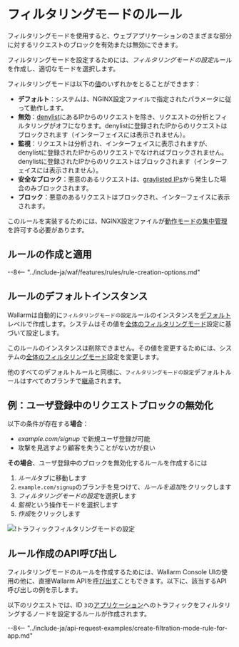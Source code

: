 [link-wallarm-mode-override]:       ../../admin-en/configure-parameters-en.md#wallarm_mode_allow_override

[img-mode-rule]:        ../../images/user-guides/rules/wallarm-mode-rule-with-safe-blocking.png

# フィルタリングモードのルール

フィルタリングモードを使用すると、ウェブアプリケーションのさまざまな部分に対するリクエストのブロックを有効または無効にできます。

フィルタリングモードを設定するためには、*フィルタリングモードの設定*ルールを作成し、適切なモードを選択します。

フィルタリングモードは以下の[値](../../admin-en/configure-wallarm-mode.md#available-filtration-modes)のいずれかをとることができます：

* **デフォルト**：システムは、NGINX設定ファイルで指定されたパラメータに従って動作します。
* **無効**：[denylist](../ip-lists/denylist.md)にあるIPからのリクエストを除き、リクエストの分析とフィルタリングがオフになります。denylistに登録されたIPからのリクエストはブロックされます（インターフェイスには表示されません）。
* **監視**：リクエストは分析され、インターフェイスに表示されますが、denylistに登録されたIPからのリクエストでなければブロックされません。denylistに登録されたIPからのリクエストはブロックされます（インターフェイスには表示されません）。
* **安全なブロック**：悪意のあるリクエストは、[graylisted IPs](../ip-lists/graylist.md)から発生した場合のみブロックされます。
* **ブロック**：悪意のあるリクエストはブロックされ、インターフェイスに表示されます。

このルールを実装するためには、NGINX設定ファイルが[動作モードの集中管理][link-wallarm-mode-override]を許可する必要があります。

## ルールの作成と適用

--8<-- "../include-ja/waf/features/rules/rule-creation-options.md"

## ルールのデフォルトインスタンス

Wallarmは自動的に`フィルタリングモードの設定`ルールのインスタンスを[デフォルト](../../user-guides/rules/view.md#default-rules)レベルで作成します。システムはその値を[全体のフィルタリングモード](../../admin-en/configure-wallarm-mode.md#setting-up-the-general-filtration-rule-in-wallarm-console)設定に基づいて設定します。

このルールのインスタンスは削除できません。その値を変更するためには、システムの[全体のフィルタリングモード](../../admin-en/configure-wallarm-mode.md#setting-up-the-general-filtration-rule-in-wallarm-console)設定を変更します。

他のすべてのデフォルトルールと同様に、`フィルタリングモードの設定`デフォルトルールはすべてのブランチで[継承](../../user-guides/rules/view.md)されます。

## 例：ユーザ登録中のリクエストブロックの無効化

以下の条件が存在する**場合**：

* *example.com/signup* で新規ユーザ登録が可能
* 攻撃を見逃すより顧客を失うことがない方が良い

**その場合**、ユーザ登録中のブロックを無効化するルールを作成するには

1. *ルール*タブに移動します
1. `example.com/signup`のブランチを見つけて、*ルールを追加*をクリックします
1. *フィルタリングモードの設定*を選択します
1. *監視*という操作モードを選択します
1. *作成*をクリックします

![!トラフィックフィルタリングモードの設定][img-mode-rule]

## ルール作成のAPI呼び出し

フィルタリングモードのルールを作成するためには、Wallarm Console UIの使用の他に、直接Wallarm APIを[呼び出す](../../api/overview.md)こともできます。以下に、該当するAPI呼び出しの例を示します。

以下のリクエストでは、ID `3`の[アプリケーション](../settings/applications.md)へのトラフィックをフィルタリングするノードを設定するルールが作成されます。

--8<-- "../include-ja/api-request-examples/create-filtration-mode-rule-for-app.md"
